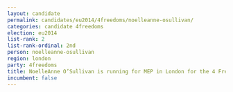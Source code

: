 ```yaml
---
layout: candidate
permalink: candidates/eu2014/4freedoms/noelleanne-osullivan/
categories: candidate 4freedoms
election: eu2014
list-rank: 2
list-rank-ordinal: 2nd
person: noelleanne-osullivan
region: london
party: 4freedoms
title: NoelleAnne O’Sullivan is running for MEP in London for the 4 Freedoms Party
incumbent: false
---
```

